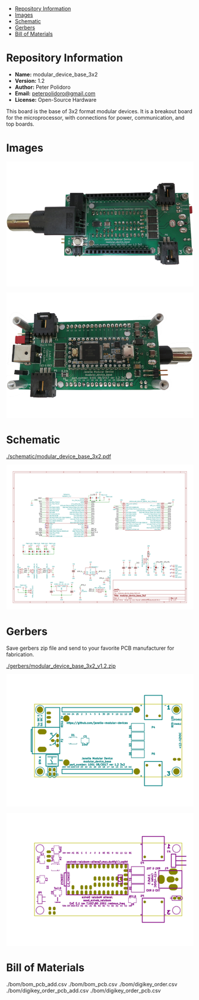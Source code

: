 - [Repository Information](#orgc213765)
- [Images](#org699dfda)
- [Schematic](#org14a1083)
- [Gerbers](#org216979a)
- [Bill of Materials](#org695331d)



<a id="orgc213765"></a>

# Repository Information

-   **Name:** modular\_device\_base\_3x2
-   **Version:** 1.2
-   **Author:** Peter Polidoro
-   **Email:** peterpolidoro@gmail.com
-   **License:** Open-Source Hardware

This board is the base of 3x2 format modular devices. It is a breakout board for the microprocessor, with connections for power, communication, and top boards.


<a id="org699dfda"></a>

# Images

![img](./images/top.png)

![img](./images/bottom.png)


<a id="org14a1083"></a>

# Schematic

[./schematic/modular\_device\_base\_3x2.pdf](./schematic/modular_device_base_3x2.pdf)

![img](./schematic/images/schematic00.png)


<a id="org216979a"></a>

# Gerbers

Save gerbers zip file and send to your favorite PCB manufacturer for fabrication.

[./gerbers/modular\_device\_base\_3x2\_v1.2.zip](./gerbers/modular_device_base_3x2_v1.2.zip)

![img](./gerbers/images/gerbers00.png)

![img](./gerbers/images/gerbers01.png)


<a id="org695331d"></a>

# Bill of Materials

./bom/bom\_pcb\_add.csv ./bom/bom\_pcb.csv ./bom/digikey\_order.csv ./bom/digikey\_order\_pcb\_add.csv ./bom/digikey\_order\_pcb.csv
